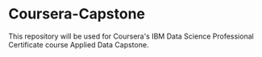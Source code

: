 # Coursera-Capstone
This repository will be used for Coursera's IBM Data Science Professional Certificate course Applied Data Capstone.
